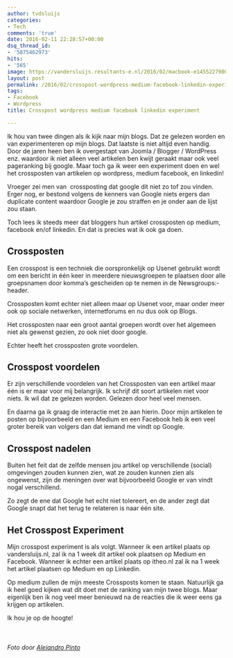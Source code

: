 ```yaml
---
author: tvdsluijs
categories:
- Tech
comments: 'true'
date: 2016-02-11 22:28:57+00:00
dsq_thread_id:
- '5875462973'
hits:
- '565'
image: https://vandersluijs.resultants-e.nl/2016/02/macbook-e1455227900112-825x450.jpg
layout: post
permalink: /2016/02/crosspost-wordpress-medium-facebook-linkedin-experiment.html
tags:
- Facebook
- Wordpress
title: Crosspost wordpress medium facebook linkedin experiment

---
```

Ik hou van twee dingen als ik kijk naar mijn blogs. Dat ze gelezen worden en van experimenteren op mijn blogs. Dat laatste is niet altijd even handig. Door de jaren heen ben ik overgestapt van Joomla / Blogger / WordPress enz. waardoor ik niet alleen veel artikelen ben kwijt geraakt maar ook veel pageranking bij google. Maar toch ga ik weer een experiment doen en wel het crossposten van artikelen op wordpress, medium facebook, en linkedin!<!--more-->

Vroeger zei men van  crossposting dat google dit niet zo tof zou vinden. Erger nog, er bestond volgens de kenners van Google niets ergers dan duplicate content waardoor Google je zou straffen en je onder aan de lijst zou staan.

Toch lees ik steeds meer dat bloggers hun artikel crossposten op medium, facebook en/of linkedin. En dat is precies wat ik ook ga doen.

## Crossposten

Een crosspost is een techniek die oorspronkelijk op Usenet gebruikt wordt om een bericht in één keer in meerdere nieuwsgroepen te plaatsen door alle groepsnamen door komma&#8217;s gescheiden op te nemen in de Newsgroups:-header.

Crossposten komt echter niet alleen maar op Usenet voor, maar onder meer ook op sociale netwerken, internetforums en nu dus ook op Blogs.

Het crossposten naar een groot aantal groepen wordt over het algemeen niet als gewenst gezien, zo ook niet door google.

Echter heeft het crossposten grote voordelen.

## Crosspost voordelen

Er zijn verschillende voordelen van het Crossposten van een artikel maar één is er maar voor mij belangrijk. Ik schrijf dit soort artikelen niet voor niets. Ik wil dat ze gelezen worden. Gelezen door heel veel mensen.

En daarna ga ik graag de interactie met ze aan hierin. Door mijn artikelen te posten op bijvoorbeeld en een Medium en een Facebook heb ik een veel groter bereik van volgers dan dat iemand me vindt op Google.

## Crosspost nadelen

Buiten het feit dat de zelfde mensen jou artikel op verschillende (social) omgevingen zouden kunnen zien, wat ze zouden kunnen zien als ongewenst, zijn de meningen over wat bijvoorbeeld Google er van vindt nogal verschillend.

Zo zegt de ene dat Google het echt niet tolereert, en de ander zegt dat Google snapt dat het terug te relateren is naar één site.

## Het Crosspost Experiment

Mijn crosspost experiment is als volgt. Wanneer ik een artikel plaats op vandersluijs.nl, zal ik na 1 week dit artikel ook plaatsen op Medium en Facebook. Wanneer ik echter een artikel plaats op itheo.nl zal ik na 1 week het artikel plaatsen op Medium en op Linkedin.

Op medium zullen de mijn meeste Crossposts komen te staan. Natuurlijk ga ik heel goed kijken wat dit doet met de ranking van mijn twee blogs. Maar eigenlijk ben ik nog veel meer benieuwd na de reacties die ik weer eens ga krijgen op artikelen.

Ik hou je op de hoogte!

&nbsp;

###### _Foto door [Alejandro Pinto](https://www.flickr.com/photos/alejandropinto/)_